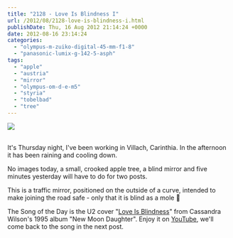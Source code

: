 ```yaml
---
title: "2128 - Love Is Blindness I"
url: /2012/08/2128-love-is-blindness-i.html
publishDate: Thu, 16 Aug 2012 21:14:24 +0000
date: 2012-08-16 23:14:24
categories: 
  - "olympus-m-zuiko-digital-45-mm-f1-8"
  - "panasonic-lumix-g-142-5-asph"
tags: 
  - "apple"
  - "austria"
  - "mirror"
  - "olympus-om-d-e-m5"
  - "styria"
  - "tobelbad"
  - "tree"
---
```

<div class="container">
<div class="center"><a target="_blank" href="https://d25zfm9zpd7gm5.cloudfront.net/1200x1200/2012/20120815_182143_lr.jpg"><img src="https://d25zfm9zpd7gm5.cloudfront.net/0600x0600/2012/20120815_182143_lr.jpg" /></a></div>
</div>
<br />

It's Thursday night, I've been working in Villach, Carinthia. In the afternoon it has been raining and cooling down.

<a target="_blank" href="https://d25zfm9zpd7gm5.cloudfront.net/1200x1200/2012/20120815_182933_lr.jpg"><img style="margin: 0pt 0px 0pt 10px; float: right;" src="https://d25zfm9zpd7gm5.cloudfront.net/0150x0150/2012/20120815_182933_lr.jpg" alt="" border="0" /></a> No images today, a small, crooked apple tree, a blind mirror and five minutes yesterday will have to do for two posts.

 This is a traffic mirror, positioned on the outside of a curve, intended to make joining the road safe - only that it is blind as a mole 🙂

The Song of the Day is the U2 cover "<a href="http://www.lyricsmode.com/lyrics/c/cassandra_wilson/love_is_blindness.html" target="_blank">Love Is Blindness</a>" from Cassandra Wilson's 1995 album "New Moon Daughter". Enjoy it on <a href="http://www.youtube.com/watch?v=V7gomtA7c0A" target="_blank">YouTube</a>, we'll come back to the song in the next post.
